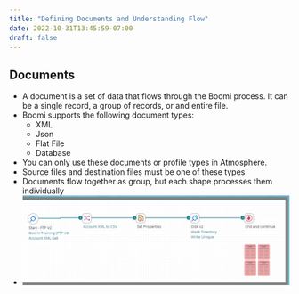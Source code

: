 ```yaml
---
title: "Defining Documents and Understanding Flow"
date: 2022-10-31T13:45:59-07:00
draft: false
---
```


Documents
---------
* A document is a set of data that flows through the Boomi process.  It can be a single record, a group of records, or and entire file.
* Boomi supports the following document types:
    * XML
    * Json
    * Flat File
    * Database
* You can only use these documents or profile types in Atmosphere.
* Source files and destination files must be one of these types
* Documents flow together as group, but each shape processes them individually
* ![Example process flow](/static/boomi.process.flow.png)

